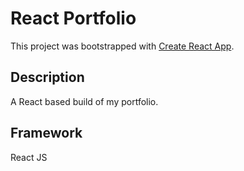 # React Portfolio

This project was bootstrapped with [Create React App](https://github.com/facebook/create-react-app).

## Description

A React based build of my portfolio.

## Framework

React JS